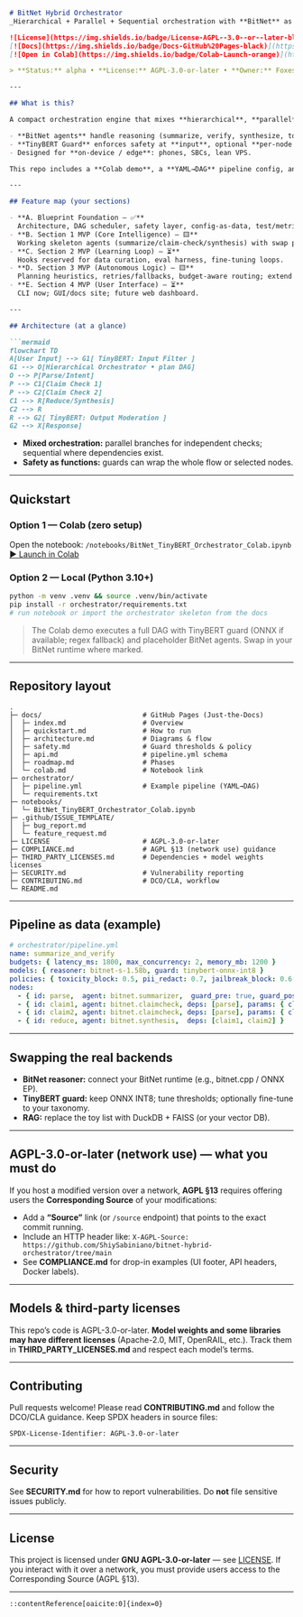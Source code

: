 ````markdown
# BitNet Hybrid Orchestrator  
_Hierarchical + Parallel + Sequential orchestration with **BitNet** as the core reasoner and **TinyBERT** as dual-layer safeguards (edge-ready)._

![License](https://img.shields.io/badge/License-AGPL--3.0--or--later-blue.svg)
[![Docs](https://img.shields.io/badge/Docs-GitHub%20Pages-black)](https://ShiySabiniano.github.io/bitnet-hybrid-orchestrator/)
[![Open in Colab](https://img.shields.io/badge/Colab-Launch-orange)](https://colab.research.google.com/gist/ShiySabiniano/a34e01bcfc227cddc55a6634f1823539/bitnet_tinybert_orchestrator_colab.ipynb)

> **Status:** alpha • **License:** AGPL-3.0-or-later • **Owner:** Foxes Den Corp

---

## What is this?

A compact orchestration engine that mixes **hierarchical**, **parallel**, and **sequential** patterns in a single execution DAG:

- **BitNet agents** handle reasoning (summarize, verify, synthesize, tool calls).  
- **TinyBERT Guard** enforces safety at **input**, optional **per-node gates**, and **output**—PII redaction + moderation.  
- Designed for **on-device / edge**: phones, SBCs, lean VPS.

This repo includes a **Colab demo**, a **YAML→DAG** pipeline config, and a **Docs site** (GitHub Pages).

---

## Feature map (your sections)

- **A. Blueprint Foundation — ✅**  
  Architecture, DAG scheduler, safety layer, config-as-data, test/metrics, and roadmap.
- **B. Section 1 MVP (Core Intelligence) — 🟨**  
  Working skeleton agents (summarize/claim-check/synthesis) with swap points for real BitNet backends.
- **C. Section 2 MVP (Learning Loop) — ⏳**  
  Hooks reserved for data curation, eval harness, fine-tuning loops.
- **D. Section 3 MVP (Autonomous Logic) — 🟨**  
  Planning heuristics, retries/fallbacks, budget-aware routing; extend to multi-episode planning.
- **E. Section 4 MVP (User Interface) — ⏳**  
  CLI now; GUI/docs site; future web dashboard.

---

## Architecture (at a glance)

```mermaid
flowchart TD
A[User Input] --> G1[ TinyBERT: Input Filter ]
G1 --> O[Hierarchical Orchestrator • plan DAG]
O --> P[Parse/Intent]
P --> C1[Claim Check 1]
P --> C2[Claim Check 2]
C1 --> R[Reduce/Synthesis]
C2 --> R
R --> G2[ TinyBERT: Output Moderation ]
G2 --> X[Response]
````

* **Mixed orchestration:** parallel branches for independent checks; sequential where dependencies exist.
* **Safety as functions:** guards can wrap the whole flow or selected nodes.

---

## Quickstart

### Option 1 — Colab (zero setup)

Open the notebook:
`/notebooks/BitNet_TinyBERT_Orchestrator_Colab.ipynb`
[▶ Launch in Colab](https://colab.research.google.com/gist/ShiySabiniano/a34e01bcfc227cddc55a6634f1823539/bitnet_tinybert_orchestrator_colab.ipynb)

### Option 2 — Local (Python 3.10+)

```bash
python -m venv .venv && source .venv/bin/activate
pip install -r orchestrator/requirements.txt
# run notebook or import the orchestrator skeleton from the docs
```

> The Colab demo executes a full DAG with TinyBERT guard (ONNX if available; regex fallback) and placeholder BitNet agents. Swap in your BitNet runtime where marked.

---

## Repository layout

```
.
├─ docs/                         # GitHub Pages (Just-the-Docs)
│  ├─ index.md                   # Overview
│  ├─ quickstart.md              # How to run
│  ├─ architecture.md            # Diagrams & flow
│  ├─ safety.md                  # Guard thresholds & policy
│  ├─ api.md                     # pipeline.yml schema
│  ├─ roadmap.md                 # Phases
│  └─ colab.md                   # Notebook link
├─ orchestrator/
│  ├─ pipeline.yml               # Example pipeline (YAML→DAG)
│  └─ requirements.txt
├─ notebooks/
│  └─ BitNet_TinyBERT_Orchestrator_Colab.ipynb
├─ .github/ISSUE_TEMPLATE/
│  ├─ bug_report.md
│  └─ feature_request.md
├─ LICENSE                       # AGPL-3.0-or-later
├─ COMPLIANCE.md                 # AGPL §13 (network use) guidance
├─ THIRD_PARTY_LICENSES.md       # Dependencies + model weights licenses
├─ SECURITY.md                   # Vulnerability reporting
├─ CONTRIBUTING.md               # DCO/CLA, workflow
└─ README.md
```

---

## Pipeline as data (example)

```yaml
# orchestrator/pipeline.yml
name: summarize_and_verify
budgets: { latency_ms: 1800, max_concurrency: 2, memory_mb: 1200 }
models: { reasoner: bitnet-s-1.58b, guard: tinybert-onnx-int8 }
policies: { toxicity_block: 0.5, pii_redact: 0.7, jailbreak_block: 0.6 }
nodes:
  - { id: parse,  agent: bitnet.summarizer,  guard_pre: true, guard_post: true }
  - { id: claim1, agent: bitnet.claimcheck, deps: [parse], params: { claim: "C1" } }
  - { id: claim2, agent: bitnet.claimcheck, deps: [parse], params: { claim: "C2" } }
  - { id: reduce, agent: bitnet.synthesis,  deps: [claim1, claim2] }
```

---

## Swapping the real backends

* **BitNet reasoner:** connect your BitNet runtime (e.g., bitnet.cpp / ONNX EP).
* **TinyBERT guard:** keep ONNX INT8; tune thresholds; optionally fine-tune to your taxonomy.
* **RAG:** replace the toy list with DuckDB + FAISS (or your vector DB).

---

## AGPL-3.0-or-later (network use) — what you must do

If you host a modified version over a network, **AGPL §13** requires offering users the **Corresponding Source** of your modifications:

* Add a **“Source”** link (or `/source` endpoint) that points to the exact commit running.
* Include an HTTP header like:
  `X-AGPL-Source: https://github.com/ShiySabiniano/bitnet-hybrid-orchestrator/tree/main`
* See **COMPLIANCE.md** for drop-in examples (UI footer, API headers, Docker labels).

---

## Models & third-party licenses

This repo’s code is AGPL-3.0-or-later. **Model weights and some libraries may have different licenses** (Apache-2.0, MIT, OpenRAIL, etc.). Track them in **THIRD\_PARTY\_LICENSES.md** and respect each model’s terms.

---

## Contributing

Pull requests welcome! Please read **CONTRIBUTING.md** and follow the DCO/CLA guidance. Keep SPDX headers in source files:

```
SPDX-License-Identifier: AGPL-3.0-or-later
```

---

## Security

See **SECURITY.md** for how to report vulnerabilities. Do **not** file sensitive issues publicly.

---

## License

This project is licensed under **GNU AGPL-3.0-or-later** — see [LICENSE](LICENSE).
If you interact with it over a network, you must provide users access to the Corresponding Source (AGPL §13).

---

```
::contentReference[oaicite:0]{index=0}
```
